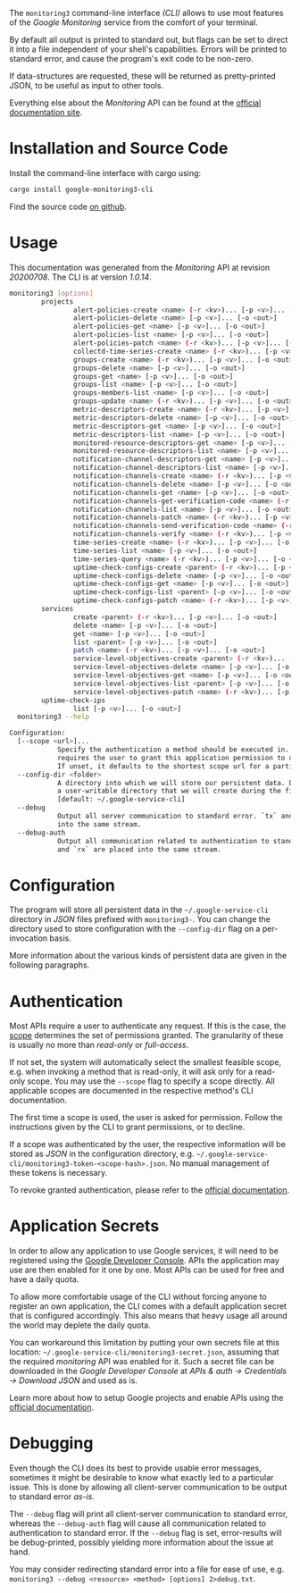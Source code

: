 <!---
DO NOT EDIT !
This file was generated automatically from 'src/mako/cli/README.md.mako'
DO NOT EDIT !
-->
The `monitoring3` command-line interface *(CLI)* allows to use most features of the *Google Monitoring* service from the comfort of your terminal.

By default all output is printed to standard out, but flags can be set to direct it into a file independent of your shell's
capabilities. Errors will be printed to standard error, and cause the program's exit code to be non-zero.

If data-structures are requested, these will be returned as pretty-printed JSON, to be useful as input to other tools.

Everything else about the *Monitoring* API can be found at the
[official documentation site](https://cloud.google.com/monitoring/api/).

# Installation and Source Code

Install the command-line interface with cargo using:

```bash
cargo install google-monitoring3-cli
```

Find the source code [on github](https://github.com/Byron/google-apis-rs/tree/master/gen/monitoring3-cli).

# Usage

This documentation was generated from the *Monitoring* API at revision *20200708*. The CLI is at version *1.0.14*.

```bash
monitoring3 [options]
        projects
                alert-policies-create <name> (-r <kv>)... [-p <v>]... [-o <out>]
                alert-policies-delete <name> [-p <v>]... [-o <out>]
                alert-policies-get <name> [-p <v>]... [-o <out>]
                alert-policies-list <name> [-p <v>]... [-o <out>]
                alert-policies-patch <name> (-r <kv>)... [-p <v>]... [-o <out>]
                collectd-time-series-create <name> (-r <kv>)... [-p <v>]... [-o <out>]
                groups-create <name> (-r <kv>)... [-p <v>]... [-o <out>]
                groups-delete <name> [-p <v>]... [-o <out>]
                groups-get <name> [-p <v>]... [-o <out>]
                groups-list <name> [-p <v>]... [-o <out>]
                groups-members-list <name> [-p <v>]... [-o <out>]
                groups-update <name> (-r <kv>)... [-p <v>]... [-o <out>]
                metric-descriptors-create <name> (-r <kv>)... [-p <v>]... [-o <out>]
                metric-descriptors-delete <name> [-p <v>]... [-o <out>]
                metric-descriptors-get <name> [-p <v>]... [-o <out>]
                metric-descriptors-list <name> [-p <v>]... [-o <out>]
                monitored-resource-descriptors-get <name> [-p <v>]... [-o <out>]
                monitored-resource-descriptors-list <name> [-p <v>]... [-o <out>]
                notification-channel-descriptors-get <name> [-p <v>]... [-o <out>]
                notification-channel-descriptors-list <name> [-p <v>]... [-o <out>]
                notification-channels-create <name> (-r <kv>)... [-p <v>]... [-o <out>]
                notification-channels-delete <name> [-p <v>]... [-o <out>]
                notification-channels-get <name> [-p <v>]... [-o <out>]
                notification-channels-get-verification-code <name> (-r <kv>)... [-p <v>]... [-o <out>]
                notification-channels-list <name> [-p <v>]... [-o <out>]
                notification-channels-patch <name> (-r <kv>)... [-p <v>]... [-o <out>]
                notification-channels-send-verification-code <name> (-r <kv>)... [-p <v>]... [-o <out>]
                notification-channels-verify <name> (-r <kv>)... [-p <v>]... [-o <out>]
                time-series-create <name> (-r <kv>)... [-p <v>]... [-o <out>]
                time-series-list <name> [-p <v>]... [-o <out>]
                time-series-query <name> (-r <kv>)... [-p <v>]... [-o <out>]
                uptime-check-configs-create <parent> (-r <kv>)... [-p <v>]... [-o <out>]
                uptime-check-configs-delete <name> [-p <v>]... [-o <out>]
                uptime-check-configs-get <name> [-p <v>]... [-o <out>]
                uptime-check-configs-list <parent> [-p <v>]... [-o <out>]
                uptime-check-configs-patch <name> (-r <kv>)... [-p <v>]... [-o <out>]
        services
                create <parent> (-r <kv>)... [-p <v>]... [-o <out>]
                delete <name> [-p <v>]... [-o <out>]
                get <name> [-p <v>]... [-o <out>]
                list <parent> [-p <v>]... [-o <out>]
                patch <name> (-r <kv>)... [-p <v>]... [-o <out>]
                service-level-objectives-create <parent> (-r <kv>)... [-p <v>]... [-o <out>]
                service-level-objectives-delete <name> [-p <v>]... [-o <out>]
                service-level-objectives-get <name> [-p <v>]... [-o <out>]
                service-level-objectives-list <parent> [-p <v>]... [-o <out>]
                service-level-objectives-patch <name> (-r <kv>)... [-p <v>]... [-o <out>]
        uptime-check-ips
                list [-p <v>]... [-o <out>]
  monitoring3 --help

Configuration:
  [--scope <url>]...
            Specify the authentication a method should be executed in. Each scope
            requires the user to grant this application permission to use it.
            If unset, it defaults to the shortest scope url for a particular method.
  --config-dir <folder>
            A directory into which we will store our persistent data. Defaults to
            a user-writable directory that we will create during the first invocation.
            [default: ~/.google-service-cli]
  --debug
            Output all server communication to standard error. `tx` and `rx` are placed
            into the same stream.
  --debug-auth
            Output all communication related to authentication to standard error. `tx`
            and `rx` are placed into the same stream.

```

# Configuration

The program will store all persistent data in the `~/.google-service-cli` directory in *JSON* files prefixed with `monitoring3-`.  You can change the directory used to store configuration with the `--config-dir` flag on a per-invocation basis.

More information about the various kinds of persistent data are given in the following paragraphs.

# Authentication

Most APIs require a user to authenticate any request. If this is the case, the [scope][scopes] determines the 
set of permissions granted. The granularity of these is usually no more than *read-only* or *full-access*.

If not set, the system will automatically select the smallest feasible scope, e.g. when invoking a
method that is read-only, it will ask only for a read-only scope. 
You may use the `--scope` flag to specify a scope directly. 
All applicable scopes are documented in the respective method's CLI documentation.

The first time a scope is used, the user is asked for permission. Follow the instructions given 
by the CLI to grant permissions, or to decline.

If a scope was authenticated by the user, the respective information will be stored as *JSON* in the configuration
directory, e.g. `~/.google-service-cli/monitoring3-token-<scope-hash>.json`. No manual management of these tokens
is necessary.

To revoke granted authentication, please refer to the [official documentation][revoke-access].

# Application Secrets

In order to allow any application to use Google services, it will need to be registered using the 
[Google Developer Console][google-dev-console]. APIs the application may use are then enabled for it
one by one. Most APIs can be used for free and have a daily quota.

To allow more comfortable usage of the CLI without forcing anyone to register an own application, the CLI
comes with a default application secret that is configured accordingly. This also means that heavy usage
all around the world may deplete the daily quota.

You can workaround this limitation by putting your own secrets file at this location: 
`~/.google-service-cli/monitoring3-secret.json`, assuming that the required *monitoring* API 
was enabled for it. Such a secret file can be downloaded in the *Google Developer Console* at 
*APIs & auth -> Credentials -> Download JSON* and used as is.

Learn more about how to setup Google projects and enable APIs using the [official documentation][google-project-new].


# Debugging

Even though the CLI does its best to provide usable error messages, sometimes it might be desirable to know
what exactly led to a particular issue. This is done by allowing all client-server communication to be 
output to standard error *as-is*.

The `--debug` flag will print all client-server communication to standard error, whereas the `--debug-auth` flag
will cause all communication related to authentication to standard error.
If the `--debug` flag is set, error-results will be debug-printed, possibly yielding more information about the 
issue at hand.

You may consider redirecting standard error into a file for ease of use, e.g. `monitoring3 --debug <resource> <method> [options] 2>debug.txt`.


[scopes]: https://developers.google.com/+/api/oauth#scopes
[revoke-access]: http://webapps.stackexchange.com/a/30849
[google-dev-console]: https://console.developers.google.com/
[google-project-new]: https://developers.google.com/console/help/new/